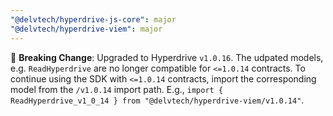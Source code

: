 ```yaml
---
"@delvtech/hyperdrive-js-core": major
"@delvtech/hyperdrive-viem": major
---
```


🚨 **Breaking Change**: Upgraded to Hyperdrive `v1.0.16`. The udpated models, e.g. `ReadHyperdrive` are no longer compatible for `<=1.0.14` contracts. To continue using the SDK with `<=1.0.14` contracts, import the corresponding model from the `/v1.0.14` import path. E.g., `import { ReadHyperdrive_v1_0_14 } from "@delvtech/hyperdrive-viem/v1.0.14"`.
